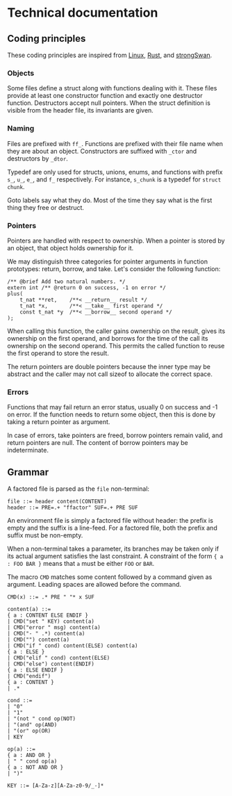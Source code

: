 Technical documentation
=======================

Coding principles
-----------------

These coding principles are inspired from
[Linux](https://github.com/torvalds/linux),
[Rust](https://github.com/rust-lang/rust), and
[strongSwan](https://github.com/strongswan/strongswan).

### Objects

Some files define a struct along with functions dealing with it. These
files provide at least one constructor function and exactly one
destructor function. Destructors accept null pointers. When the struct
definition is visible from the header file, its invariants are given.

### Naming

Files are prefixed with `ff_`. Functions are prefixed with their file
name when they are about an object. Constructors are suffixed with
`_ctor` and destructors by `_dtor`.

Typedef are only used for structs, unions, enums, and functions with
prefix `s_`, `u_`, `e_`, and `f_` respectively. For instance,
`s_chunk` is a typedef for `struct chunk`.

Goto labels say what they do. Most of the time they say what is the
first thing they free or destruct.

### Pointers

Pointers are handled with respect to ownership. When a pointer is
stored by an object, that object holds ownership for it.

We may distinguish three categories for pointer arguments in function
prototypes: return, borrow, and take. Let's consider the following
function:

    /** @brief Add two natural numbers. */
    extern int /** @return 0 on success, -1 on error */
    plus(
        t_nat **ret,    /**< __return__ result */
        t_nat *x,       /**< __take__ first operand */
        const t_nat *y  /**< __borrow__ second operand */
    );

When calling this function, the caller gains ownership on the result,
gives its ownership on the first operand, and borrows for the time of
the call its ownership on the second operand. This permits the called
function to reuse the first operand to store the result.

The return pointers are double pointers because the inner type may be
abstract and the caller may not call sizeof to allocate the correct
space.

### Errors

Functions that may fail return an error status, usually 0 on success
and -1 on error. If the function needs to return some object, then
this is done by taking a return pointer as argument.

In case of errors, take pointers are freed, borrow pointers remain
valid, and return pointers are null. The content of borrow pointers
may be indeterminate.


Grammar
-------

A factored file is parsed as the `file` non-terminal:

```
file ::= header content(CONTENT)
header ::= PRE=.+ "ffactor" SUF=.+ PRE SUF
```

An environment file is simply a factored file without header: the
prefix is empty and the suffix is a line-feed. For a factored file,
both the prefix and suffix must be non-empty.

When a non-terminal takes a parameter, its branches may be taken only
if its actual argument satisfies the last constraint. A constraint of
the form `{ a : FOO BAR }` means that `a` must be either `FOO` or
`BAR`.

The macro `CMD` matches some content followed by a command given as
argument. Leading spaces are allowed before the command.

```
CMD(x) ::= .* PRE " "* x SUF

content(a) ::=
{ a : CONTENT ELSE ENDIF }
| CMD("set " KEY) content(a)
| CMD("error " msg) content(a)
| CMD("- " .*) content(a)
| CMD("") content(a)
| CMD("if " cond) content(ELSE) content(a)
{ a : ELSE }
| CMD("elif " cond) content(ELSE)
| CMD("else") content(ENDIF)
{ a : ELSE ENDIF }
| CMD("endif")
{ a : CONTENT }
| .*

cond ::=
| "0"
| "1"
| "(not " cond op(NOT)
| "(and" op(AND)
| "(or" op(OR)
| KEY

op(a) ::=
{ a : AND OR }
| " " cond op(a)
{ a : NOT AND OR }
| ")"

KEY ::= [A-Za-z][A-Za-z0-9/_-]*
```
